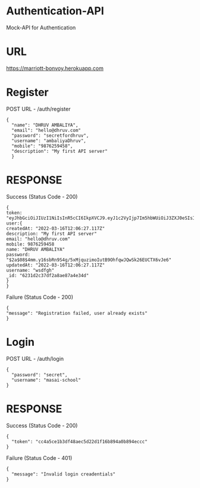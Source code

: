 # Authentication-API
Mock-API for Authentication 

# URL
https://marriott-bonvoy.herokuapp.com

# Register
POST URL - /auth/register

``` 
{
  "name": "DHRUV AMBALIYA",
  "email": "hello@dhruv.com"
  "password": "secretfordhruv",
  "username": "ambaliyaDhruv",
  "mobile": "9876259458",
  "description": "My first API server" 
  }
  ```
# RESPONSE
Success (Status Code - 200)
  ```
  {
  token: "eyJhbGciOiJIUzI1NiIsInR5cCI6IkpXVCJ9.eyJ1c2VyIjp7Im5hbWUiOiJ3ZXJ0eSIsImVtYWlsIjoic2RmZ0BzZGZnIiwidXNlcm5hbWUiOiJ3c2RmZ2giLCJwYXNzd29yZCI6IiQyYSQwOCQ0bW0ueTE2c2JSbjlTNGcvNXhNanF1emltb0l1dEI5T2hmcXdKUXdTazI2RVVDVF,
  user:{
createdAt: "2022-03-16T12:06:27.117Z"
description: "My first API server"
email: "hello@dhruv.com"
mobile: 9876259458
name: "DHRUV AMBALIYA"
password: "$2a$08$4mm.y16sbRn9S4g/5xMjquzimoIutB9OhfqwJQwSk26EUCTX6vJe6"
updatedAt: "2022-03-16T12:06:27.117Z"
username: "wsdfgh"
_id: "6231d2c37df2a8ae87a4e34d"
}
  }
  ```
  Failure (Status Code - 200)
  
  ```
  {
  "message": "Registration failed, user already exists"
}
```

# Login
POST URL - /auth/login
```
{
  "password": "secret",
  "username": "masai-school"
}
```
# RESPONSE
Success (Status Code - 200)
```
{
  "token": "cc4a5ce1b3df48aec5d22d1f16b894a0b894eccc"
}
```
Failure (Status Code - 401)
```
{
  "message": "Invalid login creadentials"
}
```


